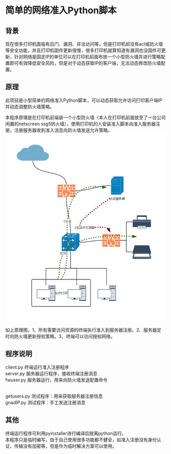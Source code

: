 简单的网络准入Python脚本
========

## 背景


现在很多打印机面临有后门、漏洞、非法访问等，但是打印机却没有acl或防火墙等安全功能，并且打印机固件更新很慢，很多打印机就算知道有漏洞也没固件可更新，针对网络是固定IP的单位可以在打印机前面布放一个小型防火墙并进行策略配置即可有效降低安全风险，但是对于动态获取IP的客户端，无法动态修改防火墙配置。

## 原理

此项目是小型简单的网络准入Python脚本，可以动态获取允许访问打印客户端IP并动态调整防火墙策略。

本程序原理是在打印机前端装一个小型防火墙（本人在打印机前面放至了一台公司闲置的netscreen ssg5防火墙），使用打印机的人安装准入脚本向准入服务器注册，注册服务器收到准入消息向防火墙发送允许策略。
![原理图](https://github.com/ziluobu/NetAuth/blob/master/1.png)
    
如上原理图，1、所有需要访问资源的终端执行准入到服务器注册。2、服务器定时向防火墙更新授权策略。3、终端可以访问授权网络。

## 程序说明
client.py   终端运行准入注册程序 <br>
server.py   服务器运行程序，接收终端注册消息<br>
fwuser.py   服务器运行，用来向防火墙发送配置命令<br><br>

getusers.py 测试程序：用来获取服务器注册信息<br>
gnadIP.py   测试程序：手工发送注册消息<br>
## 其他

终端运行程序可利用pyinstaller进行编译后脱离python运行。<br>
本程序只是临时编写，由于自己使用很多功能都不健全，如准入注册没有身份认证，传输没有加密等，但是作为临时解决方案可以使用。
